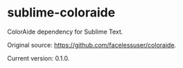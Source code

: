 # sublime-coloraide

ColorAide dependency for Sublime Text.

Original source: https://github.com/facelessuser/coloraide.

Current version:  0.1.0.
